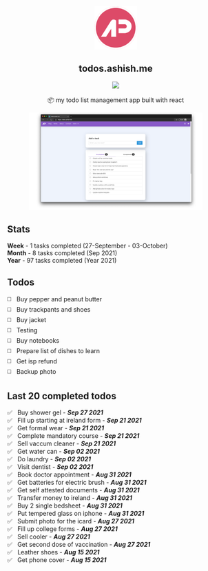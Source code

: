 <p align="center">
  <img src="https://raw.githubusercontent.com/ashishdotme/assets/master/logo.png" alt="drawing" width="100"/>
</p>

<h2 align="center">todos.ashish.me</h2>

<p align="center">
<a href="https://img.shields.io/github/last-commit/ashishdotme/todos.ashish.me?style=for-the-badge"><img src="https://img.shields.io/github/last-commit/ashishdotme/todos.ashish.me?style=for-the-badge"></a>
</p>

<p align="center">📦 my todo list management app built with react </p>

<div style='margin:0 auto;width:80%;'>
  <img src="./assets/todos.png" alt="drawing"/>
</div>

## Stats

<!-- week starts --><b>Week</b> - 1 tasks completed (27-September - 03-October)<br><!-- week ends -->
<!-- month starts --><b>Month</b> - 8 tasks completed (Sep 2021)<br><!-- month ends -->
<!-- year starts --><b>Year</b> - 97 tasks completed (Year 2021)<!-- year ends -->

## Todos

<!-- todos starts -->
◻️  &nbsp; Buy pepper and peanut butter<br>◻️  &nbsp; Buy trackpants and shoes<br>◻️  &nbsp; Buy jacket<br>◻️  &nbsp; Testing<br>◻️  &nbsp; Buy notebooks<br>◻️  &nbsp; Prepare list of dishes to learn<br>◻️  &nbsp; Get isp refund<br>◻️  &nbsp; Backup photo
<!-- todos ends -->

## Last 20 completed todos

<!-- completed starts -->
✅  &nbsp; Buy shower gel - **_Sep 27 2021_**<br>✅  &nbsp; Fill up starting at ireland form - **_Sep 21 2021_**<br>✅  &nbsp; Get formal wear - **_Sep 21 2021_**<br>✅  &nbsp; Complete mandatory course - **_Sep 21 2021_**<br>✅  &nbsp; Sell vaccum cleaner - **_Sep 21 2021_**<br>✅  &nbsp; Get water can - **_Sep 02 2021_**<br>✅  &nbsp; Do laundry - **_Sep 02 2021_**<br>✅  &nbsp; Visit dentist - **_Sep 02 2021_**<br>✅  &nbsp; Book doctor appointment - **_Aug 31 2021_**<br>✅  &nbsp; Get batteries for electric brush - **_Aug 31 2021_**<br>✅  &nbsp; Get self attested documents - **_Aug 31 2021_**<br>✅  &nbsp; Transfer money to ireland - **_Aug 31 2021_**<br>✅  &nbsp; Buy 2 single bedsheet - **_Aug 31 2021_**<br>✅  &nbsp; Put tempered glass on iphone - **_Aug 31 2021_**<br>✅  &nbsp; Submit photo for the icard - **_Aug 27 2021_**<br>✅  &nbsp; Fill up college forms - **_Aug 27 2021_**<br>✅  &nbsp; Sell cooler - **_Aug 27 2021_**<br>✅  &nbsp; Get second dose of vaccination - **_Aug 27 2021_**<br>✅  &nbsp; Leather shoes - **_Aug 15 2021_**<br>✅  &nbsp; Get phone cover - **_Aug 15 2021_**
<!-- completed ends -->
